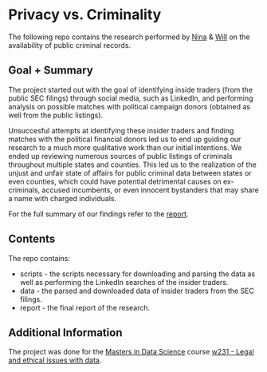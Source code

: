 # Privacy vs. Criminality

The following repo contains the research performed by [Nina]() & [Will](https://github.com/WillahScott) on the availability of public criminal records.  

## Goal + Summary

The project started out with the goal of identifying inside traders (from the public SEC filings) through social media, such as LinkedIn, and performing analysis on possible matches with political campaign donors (obtained as well from the public listings).  

Unsuccesful attempts at identifying these insider traders and finding matches with the political financial donors led us to end up guiding our research to a much more qualitative work than our initial intentions. We ended up reviewing numerous sources of public listings of criminals throughout multiple states and counties. This led us to the realization of the unjust and unfair state of affairs for public criminal data between states or even counties, which could have potential detrimental causes on ex-criminals, accused incumbents, or even innocent bystanders that may share a name with charged individuals.  

For the full summary of our findings refer to the [report](#/report/InsiderTraderandPubliclyAvailableCriminalInformation.pdf).  

## Contents

The repo contains:  
* scripts - the scripts necessary for downloading and parsing the data as well as performing the LinkedIn searches of the insider traders.
* data - the parsed and downloaded data of insider traders from the SEC filings.
* report - the final report of the research.


## Additional Information

The project was done for the [Masters in Data Science](https://datascience.berkeley.edu/) course [w231 - Legal and ethical issues with data](https://ethicallegaldatascience.wordpress.com/).  
